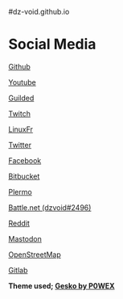   #dz-void.github.io
  
  # Social Media
  [Github](https://github.com/dz-void)
  
  [Youtube](https://www.youtube.com/channel/UCMW5Dxg_XH0sosr7GNiskwQ)
  
  [Guilded](https://guilded.gg/dzvoids-cult)
  
  [Twitch](https://twitch.tv/dz_void)
  
  [LinuxFr](https://linuxfr.org/users/dzvoid)
  
  [Twitter](https://twitter.com/DzVoid)
 
  [Facebook](https://facebook.com/profile.php?id=100077212432383)
  
  [Bitbucket](https://bitbucket.org/dzvoid/)
  
  [Plermo](https://blob.cat/dz-void)
  
  [Battle.net (dzvoid#2496)](https://battle.net/)
  
  [Reddit](https://www.reddit.com/user/dzvoid)
  
  [Mastodon](https://c.im/@dzvoid)
  
  [OpenStreetMap](https://www.openstreetmap.org/user/dzvoid)
  
  [Gitlab](https://gitlab.com/official.dz.void)
  
 **Theme used; [Gesko by P0WEX](https://github.com/P0WEX/Gesko)**
